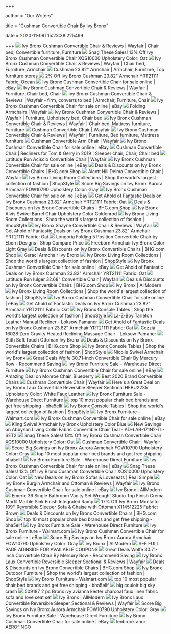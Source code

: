 +++
        
author = "Our Writers"
        
title = "Cushman Convertible Chair By Ivy Bronx"
        
date = 2020-11-09T15:23:38.225499
        
+++
[ ![](https://i.pinimg.com/originals/ae/9f/51/ae9f51afc33526ff67fb41fea153d8b9.jpg)](https://i.pinimg.com/originals/ae/9f/51/ae9f51afc33526ff67fb41fea153d8b9.jpg) Ivy Bronx Cushman Convertible Chair & Reviews | Wayfair | Chair bed,  Convertible furniture, Furniture
[ ![](https://images.prod.meredith.com/product/92934b2f4e9ac2c8609323b9b6b0ca6e/1557722155282/l/ivy-bronx-cushman-convertible-chair-xqs10000-upholstery-color-oat)](https://images.prod.meredith.com/product/92934b2f4e9ac2c8609323b9b6b0ca6e/1557722155282/l/ivy-bronx-cushman-convertible-chair-xqs10000-upholstery-color-oat) Snag These Sales! 13% Off Ivy Bronx Cushman Convertible Chair XQS10000  Upholstery Color: Oat
[ ![](https://i.pinimg.com/originals/0e/3a/c3/0e3ac335f0f395375cc6ef92161edfaf.jpg)](https://i.pinimg.com/originals/0e/3a/c3/0e3ac335f0f395375cc6ef92161edfaf.jpg) Ivy Bronx Cushman Convertible Chair & Reviews | Wayfair | Chair bed,  Furniture, Armchair
[ ![](https://i.pinimg.com/736x/0f/7e/de/0f7edea52d2d0868efed65d6aee4e72b.jpg)](https://i.pinimg.com/736x/0f/7e/de/0f7edea52d2d0868efed65d6aee4e72b.jpg) Cushman 23.82" Armchair | Armchair, Furniture, Top furniture stores
[ ![](https://images.prod.meredith.com/product/dae2a66dcfff957212468eeac9df2552/1557722336295/l/ivy-bronx-cushman-convertible-chair-xqs10000-upholstery-color-ocean)](https://images.prod.meredith.com/product/dae2a66dcfff957212468eeac9df2552/1557722336295/l/ivy-bronx-cushman-convertible-chair-xqs10000-upholstery-color-ocean) 2% Off Ivy Bronx Cushman 23.82" Armchair YRT21111 Fabric: Ocean
[ ![](https://i.ebayimg.com/images/g/CogAAOSw5ARfkSsm/s-l1600.jpg)](https://i.ebayimg.com/images/g/CogAAOSw5ARfkSsm/s-l1600.jpg) Ivy Bronx Cushman Convertible Chair for sale online | eBay
[ ![](https://i.pinimg.com/originals/e9/f5/e5/e9f5e5f60f6b077b4ca535972288ffe0.jpg)](https://i.pinimg.com/originals/e9/f5/e5/e9f5e5f60f6b077b4ca535972288ffe0.jpg) Ivy Bronx Cushman Convertible Chair & Reviews | Wayfair | Furniture, Chair  bed, Chair
[ ![](https://i.pinimg.com/originals/a3/2e/fc/a32efc819b5021cca9e7a618fed46c87.png)](https://i.pinimg.com/originals/a3/2e/fc/a32efc819b5021cca9e7a618fed46c87.png) Ivy Bronx Cushman Convertible Chair & Reviews | Wayfair - firm, converts to  bed | Armchair, Furniture, Chair
[ ![](https://i.ebayimg.com/images/g/Oo4AAOSwd81fkS7e/s-l1600.jpg)](https://i.ebayimg.com/images/g/Oo4AAOSwd81fkS7e/s-l1600.jpg) Ivy Bronx Cushman Convertible Chair for sale online | eBay
[ ![](https://secure.img1-fg.wfcdn.com/im/17773859/resize-h310-w310%5Ecompr-r85/7463/74637098/cushman-2382-armchair.jpg)](https://secure.img1-fg.wfcdn.com/im/17773859/resize-h310-w310%5Ecompr-r85/7463/74637098/cushman-2382-armchair.jpg) Folding Armchairs | Wayfair
[ ![](https://i.pinimg.com/originals/f0/6f/c5/f06fc5502a985ef7e2119fdd0a1da545.png)](https://i.pinimg.com/originals/f0/6f/c5/f06fc5502a985ef7e2119fdd0a1da545.png) Ivy Bronx Cushman Convertible Chair & Reviews | Wayfair | Furniture,  Upholstery bed, Chair bed
[ ![](https://i.pinimg.com/originals/f2/e2/bf/f2e2bfecd0988dbf8d89dc27d2c830d7.jpg)](https://i.pinimg.com/originals/f2/e2/bf/f2e2bfecd0988dbf8d89dc27d2c830d7.jpg) Ivy Bronx Cushman Convertible Chair & Reviews | Wayfair | Chair bed,  Mattress furniture, Furniture
[ ![](https://secure.img1-fg.wfcdn.com/im/90006505/resize-h310-w310%5Ecompr-r85/1225/122546996/bolen-convertible-chair.jpg)](https://secure.img1-fg.wfcdn.com/im/90006505/resize-h310-w310%5Ecompr-r85/1225/122546996/bolen-convertible-chair.jpg) Cushman Convertible Chair | Wayfair
[ ![](https://i.pinimg.com/736x/f2/d6/52/f2d652bb0ccf869288e27b6bc2f155bf.jpg)](https://i.pinimg.com/736x/f2/d6/52/f2d652bb0ccf869288e27b6bc2f155bf.jpg) Ivy Bronx Cushman Convertible Chair & Reviews | Wayfair | Furniture, Bed  furniture, Mattress furniture
[ ![](https://secure.img1-fg.wfcdn.com/im/46131068/resize-h600-w600%5Ecompr-r85/1272/127250868/Calsey+Quaker+Convertible+Armchair+and+Ottoman.jpg)](https://secure.img1-fg.wfcdn.com/im/46131068/resize-h600-w600%5Ecompr-r85/1272/127250868/Calsey+Quaker+Convertible+Armchair+and+Ottoman.jpg) Cushman Convertible Arm Chair | Wayfair
[ ![](https://i.ebayimg.com/images/g/buMAAOSwmGRfkS5A/s-l1600.jpg)](https://i.ebayimg.com/images/g/buMAAOSwmGRfkS5A/s-l1600.jpg) Ivy Bronx Cushman Convertible Chair for sale online | eBay
[ ![](https://i.pinimg.com/originals/9a/4d/08/9a4d08468061c7d85dc11214d4c8b3a5.jpg)](https://i.pinimg.com/originals/9a/4d/08/9a4d08468061c7d85dc11214d4c8b3a5.jpg) Cushman Convertible Chair | Recliners for Tom & Gerry in 2019 | Sleeper  chair, Chair, Chair bed
[ ![](https://secure.img1-fg.wfcdn.com/im/56222694/compr-r85/1163/116355733/acisclo-convertible-chair.jpg)](https://secure.img1-fg.wfcdn.com/im/56222694/compr-r85/1163/116355733/acisclo-convertible-chair.jpg) Latitude Run Acisclo Convertible Chair | Wayfair
[ ![](https://i.ebayimg.com/images/g/ul0AAOSwR91fkS4T/s-l1600.jpg)](https://i.ebayimg.com/images/g/ul0AAOSwR91fkS4T/s-l1600.jpg) Ivy Bronx Cushman Convertible Chair for sale online | eBay
[ ![](https://images.prod.meredith.com/product/760d65bff9dfc7fb2db1d7be77b82eb8/1567185882036/m/shayne-convertible-chair-ivy-bronx-upholstery-color-gray-twill)](https://images.prod.meredith.com/product/760d65bff9dfc7fb2db1d7be77b82eb8/1567185882036/m/shayne-convertible-chair-ivy-bronx-upholstery-color-gray-twill) Deals & Discounts on Ivy Bronx Convertible Chairs | BHG.com Shop
[ ![](https://secure.img1-fg.wfcdn.com/im/65137684/resize-h500-p1-w500%5Ecompr-r85/1188/118861235/default_name.jpg)](https://secure.img1-fg.wfcdn.com/im/65137684/resize-h500-p1-w500%5Ecompr-r85/1188/118861235/default_name.jpg) Alcott Hill Delma Convertible Chair | Wayfair
[ ![](https://img.shopstyle-cdn.com/sim/05/00/0500bc589b691f925247d91e7b23780f_xlarge/bulah-armchair-ivy-bronx-fabric-gray-polyester-blend.jpg)](https://img.shopstyle-cdn.com/sim/05/00/0500bc589b691f925247d91e7b23780f_xlarge/bulah-armchair-ivy-bronx-fabric-gray-polyester-blend.jpg) Ivy Bronx Living Room Collections | Shop the world's largest collection of  fashion | ShopStyle
[ ![](https://images.prod.meredith.com/product/3ded5e148475183a50f57b23d2e8f404/1570292992994/l/ivy-bronx-aurora-tufted-button-upholstered-faux-leather-armchair-fow10790-upholstery-color-gray)](https://images.prod.meredith.com/product/3ded5e148475183a50f57b23d2e8f404/1570292992994/l/ivy-bronx-aurora-tufted-button-upholstered-faux-leather-armchair-fow10790-upholstery-color-gray) Score Big Savings on Ivy Bronx Aurora Armchair FOW10790 Upholstery Color:  Gray
[ ![](https://i.ebayimg.com/images/g/HaYAAOSwwARfkStG/s-l1600.jpg)](https://i.ebayimg.com/images/g/HaYAAOSwwARfkStG/s-l1600.jpg) Ivy Bronx Cushman Convertible Chair for sale online | eBay
[ ![](https://images.prod.meredith.com/product/4dd99e9d5072b6b25b1202b52029e8e1/1567183229574/m/shayne-convertible-sofa-ivy-bronx-upholstery-gray)](https://images.prod.meredith.com/product/4dd99e9d5072b6b25b1202b52029e8e1/1567183229574/m/shayne-convertible-sofa-ivy-bronx-upholstery-gray) Get Ahold of Fantastic Deals on Ivy Bronx Cushman 23.82" Armchair YRT21111  Fabric: Oat
[ ![](https://images.prod.meredith.com/product/ed94f8283a0def32097e9b2bf3977513/1580897661570/m/shayne-convertible-chair-ivy-bronx-upholstery-color-orange-twill)](https://images.prod.meredith.com/product/ed94f8283a0def32097e9b2bf3977513/1580897661570/m/shayne-convertible-chair-ivy-bronx-upholstery-color-orange-twill) Deals & Discounts on Ivy Bronx Convertible Chairs | BHG.com Shop
[ ![](https://secure.img1-fg.wfcdn.com/im/27141649/resize-h400-w400%5Ecompr-r85/6786/67865996/.jpg)](https://secure.img1-fg.wfcdn.com/im/27141649/resize-h400-w400%5Ecompr-r85/6786/67865996/.jpg) Ivy Bronx Alvis Swivel Barrel Chair Upholstery Color Goldenrod
[ ![](https://img.shopstyle-cdn.com/sim/1f/fa/1ffa1bc69d0073f493f4dc274c19f8e0_xlarge/lieb-39-25-manual-recliner-ivy-bronx-fabric-grey.jpg)](https://img.shopstyle-cdn.com/sim/1f/fa/1ffa1bc69d0073f493f4dc274c19f8e0_xlarge/lieb-39-25-manual-recliner-ivy-bronx-fabric-grey.jpg) Ivy Bronx Living Room Collections | Shop the world's largest collection of  fashion | ShopStyle
[ ![](https://secure.img1-fg.wfcdn.com/im/11590957/resize-h800-w800%5Ecompr-r85/6876/68764753/Shayne+Convertible+Chair.jpg)](https://secure.img1-fg.wfcdn.com/im/11590957/resize-h800-w800%5Ecompr-r85/6876/68764753/Shayne+Convertible+Chair.jpg) Ivy Bronx Shayne Convertible Chair & Reviews | Wayfair
[ ![](https://images.prod.meredith.com/product/94d2b4374411057e49d22fddb64be5b4/1567183408822/m/shayne-convertible-sofa-ivy-bronx-upholstery-black)](https://images.prod.meredith.com/product/94d2b4374411057e49d22fddb64be5b4/1567183408822/m/shayne-convertible-sofa-ivy-bronx-upholstery-black) Get Ahold of Fantastic Deals on Ivy Bronx Cushman 23.82" Armchair YRT21111  Fabric: Oat
[ ![](https://secure.img1-fg.wfcdn.com/im/16937486/resize-h310-w310%5Ecompr-r85/5648/56484561/longoria-folding-5-position-convertible-chair.jpg)](https://secure.img1-fg.wfcdn.com/im/16937486/resize-h310-w310%5Ecompr-r85/5648/56484561/longoria-folding-5-position-convertible-chair.jpg) Longoria Folding 5 Position Convertible Chair by Ebern Designs | Shop  Compare Price
[ ![](https://secure.img1-fg.wfcdn.com/im/07001234/resize-h400-w400%5Ecompr-r85/7891/78910279/.jpg)](https://secure.img1-fg.wfcdn.com/im/07001234/resize-h400-w400%5Ecompr-r85/7891/78910279/.jpg) Freeborn Armchair Ivy Bronx Color Light Gray
[ ![](https://images.prod.meredith.com/product/7f8581581b2785f30434d0d060caf76f/1567185899925/m/shayne-convertible-chair-ivy-bronx-upholstery-color-gray-faux-leather)](https://images.prod.meredith.com/product/7f8581581b2785f30434d0d060caf76f/1567185899925/m/shayne-convertible-chair-ivy-bronx-upholstery-color-gray-faux-leather) Deals & Discounts on Ivy Bronx Convertible Chairs | BHG.com Shop
[ ![](https://secure.img1-fg.wfcdn.com/im/12686830/resize-h400-w400%5Ecompr-r85/7400/74003993/.jpg)](https://secure.img1-fg.wfcdn.com/im/12686830/resize-h400-w400%5Ecompr-r85/7400/74003993/.jpg) Geraci Armchair Ivy Bronx
[ ![](https://img.shopstyle-cdn.com/sim/e3/b9/e3b9a7dd0c434c65bccfc72de3a1465e_xlarge/abbie-armchair-ivy-bronx-fabric-orange-velvet.jpg)](https://img.shopstyle-cdn.com/sim/e3/b9/e3b9a7dd0c434c65bccfc72de3a1465e_xlarge/abbie-armchair-ivy-bronx-fabric-orange-velvet.jpg) Ivy Bronx Living Room Collections | Shop the world's largest collection of  fashion | ShopStyle
[ ![](https://i.ebayimg.com/images/g/42YAAOSwGP9fkSsq/s-l640.jpg)](https://i.ebayimg.com/images/g/42YAAOSwGP9fkSsq/s-l640.jpg) Ivy Bronx Cushman Convertible Chair for sale online | eBay
[ ![](https://images.prod.meredith.com/product/40d7b2b44d2432144c2a08535807f501/1567183192698/m/cushman-granite-metal-end-table-ivy-bronx)](https://images.prod.meredith.com/product/40d7b2b44d2432144c2a08535807f501/1567183192698/m/cushman-granite-metal-end-table-ivy-bronx) Get Ahold of Fantastic Deals on Ivy Bronx Cushman 23.82" Armchair YRT21111  Fabric: Oat
[ ![](https://secure.img1-ag.wfcdn.com/im/59380341/compr-r85/1092/109222470/iulger-3268-convertible-chair.jpg)](https://secure.img1-ag.wfcdn.com/im/59380341/compr-r85/1092/109222470/iulger-3268-convertible-chair.jpg) Latitude Run Iulger 32.68" Convertible Chair | Wayfair
[ ![](https://images.prod.meredith.com/product/45959c8156e4f988fb3e2d80e389679f/1603015491150/m/ivy-bronx-shayne-convertible-chair-jwcy7453-fabric-yellow-twill)](https://images.prod.meredith.com/product/45959c8156e4f988fb3e2d80e389679f/1603015491150/m/ivy-bronx-shayne-convertible-chair-jwcy7453-fabric-yellow-twill) Deals & Discounts on Ivy Bronx Convertible Chairs | BHG.com Shop
[ ![](https://secure.img1-fg.wfcdn.com/im/49852270/compr-r85/9347/93477718/ivy-bronx.jpg)](https://secure.img1-fg.wfcdn.com/im/49852270/compr-r85/9347/93477718/ivy-bronx.jpg) Ivy Bronx | AllModern
[ ![](https://img.shopstyle-cdn.com/sim/23/0b/230b359778616c6ec0ca3655148baadf_best/tennille-armchair-ivy-bronx-fabric-polyester-azure.jpg)](https://img.shopstyle-cdn.com/sim/23/0b/230b359778616c6ec0ca3655148baadf_best/tennille-armchair-ivy-bronx-fabric-polyester-azure.jpg) Ivy Bronx Living Room Collections | Shop the world's largest collection of  fashion | ShopStyle
[ ![](https://i.ebayimg.com/images/g/zGoAAOSwVaZfkS5z/s-l640.jpg)](https://i.ebayimg.com/images/g/zGoAAOSwVaZfkS5z/s-l640.jpg) Ivy Bronx Cushman Convertible Chair for sale online | eBay
[ ![](https://images.prod.meredith.com/product/09d1ec4513aaa4ea7b891f35cc65b4d3/1594959624159/m/adelheide-velvet-23-club-chair-ivy-bronx-fabric-blush)](https://images.prod.meredith.com/product/09d1ec4513aaa4ea7b891f35cc65b4d3/1594959624159/m/adelheide-velvet-23-club-chair-ivy-bronx-fabric-blush) Get Ahold of Fantastic Deals on Ivy Bronx Cushman 23.82" Armchair YRT21111  Fabric: Oat
[ ![](https://img.shopstyle-cdn.com/sim/00/7b/007b57168acb40d7ca70979c4719644f_xlarge/sieber-chair-and-a-half-ivy-bronx-upholstery-color-hathaway-linen.jpg)](https://img.shopstyle-cdn.com/sim/00/7b/007b57168acb40d7ca70979c4719644f_xlarge/sieber-chair-and-a-half-ivy-bronx-upholstery-color-hathaway-linen.jpg) Ivy Bronx Console Tables | Shop the world's largest collection of fashion |  ShopStyle
[ ![](https://secure.img1-fg.wfcdn.com/im/93665665/resize-h300-p1-w300%5Ecompr-r85/3909/39095439/Tarleton+Leather+Manual+Recliner.jpg)](https://secure.img1-fg.wfcdn.com/im/93665665/resize-h300-p1-w300%5Ecompr-r85/3909/39095439/Tarleton+Leather+Manual+Recliner.jpg) La-Z-Boy Tarleton Leather Manual Recliner - Loksow Pamaner
[ ![](https://images.prod.meredith.com/product/e06ada66ecd8e32eea55a6c1f09008b0/1567183595106/m/shayne-convertible-sofa-ivy-bronx-upholstery-white)](https://images.prod.meredith.com/product/e06ada66ecd8e32eea55a6c1f09008b0/1567183595106/m/shayne-convertible-sofa-ivy-bronx-upholstery-white) Get Ahold of Fantastic Deals on Ivy Bronx Cushman 23.82" Armchair YRT21111  Fabric: Oat
[ ![](https://secure.img1-fg.wfcdn.com/im/17107095/resize-h300-p1-w300%5Ecompr-r85/5162/5162682/16028+Zero+Gravity+Heated+Reclining+Massage+Chair.jpg)](https://secure.img1-fg.wfcdn.com/im/17107095/resize-h300-p1-w300%5Ecompr-r85/5162/5162682/16028+Zero+Gravity+Heated+Reclining+Massage+Chair.jpg) Cozzia 16028 Zero Gravity Heated Reclining Massage Chair - Loksow Pamaner
[ ![](https://secure.img1-fg.wfcdn.com/im/73155467/resize-h400-w400%5Ecompr-r85/7464/74641880/.jpg)](https://secure.img1-fg.wfcdn.com/im/73155467/resize-h400-w400%5Ecompr-r85/7464/74641880/.jpg) Stith Soft Touch Ottoman Ivy Bronx
[ ![](https://images.prod.meredith.com/product/01a9871744a68709c0aca012e0f1ddb0/1567057071303/m/bauder-convertible-sofa-ivy-bronx-color-green)](https://images.prod.meredith.com/product/01a9871744a68709c0aca012e0f1ddb0/1567057071303/m/bauder-convertible-sofa-ivy-bronx-color-green) Deals & Discounts on Ivy Bronx Convertible Chairs | BHG.com Shop
[ ![](https://img.shopstyle-cdn.com/sim/70/39/7039f83cfb3f3f62a0bd015e72fbc102_xlarge/lubin-armchair-ivy-bronx.jpg)](https://img.shopstyle-cdn.com/sim/70/39/7039f83cfb3f3f62a0bd015e72fbc102_xlarge/lubin-armchair-ivy-bronx.jpg) Ivy Bronx Console Tables | Shop the world's largest collection of fashion |  ShopStyle
[ ![](https://secure.img1-fg.wfcdn.com/im/92225034/resize-h400-w400%5Ecompr-r85/7400/74002945/.jpg)](https://secure.img1-fg.wfcdn.com/im/92225034/resize-h400-w400%5Ecompr-r85/7400/74002945/.jpg) Nicolle Swivel Armchair Ivy Bronx
[ ![](https://secure.img1-ag.wfcdn.com/im/31065326/resize-h600-w600%5Ecompr-r85/7257/72577560/wolfe-30.71--convertible-chair.jpg)](https://secure.img1-ag.wfcdn.com/im/31065326/resize-h600-w600%5Ecompr-r85/7257/72577560/wolfe-30.71--convertible-chair.jpg) Great Deals Wolfe 30.71-inch Convertible Chair By Mercury Row - Recommend  Saving
[ ![](https://www.warehousedirectfurniture.com/prodimages/small/FV72945.jpg)](https://www.warehousedirectfurniture.com/prodimages/small/FV72945.jpg) Ivy Bronx Furniture Sale - Warehouse Direct Furniture
[ ![](https://i.ebayimg.com/images/g/U9wAAOSwYeFfkSse/s-l1600.jpg)](https://i.ebayimg.com/images/g/U9wAAOSwYeFfkSse/s-l1600.jpg) Ivy Bronx Cushman Convertible Chair for sale online | eBay
[ ![](https://images.prod.meredith.com/product/b786e4c748d0b7061bd2f95e0a651406/1521093139377/l/apt2b-021808625783-monroe-chair-from-kyle-schuneman-32-w-x-34-d-x-31-h-blueberry)](https://images.prod.meredith.com/product/b786e4c748d0b7061bd2f95e0a651406/1521093139377/l/apt2b-021808625783-monroe-chair-from-kyle-schuneman-32-w-x-34-d-x-31-h-blueberry) Amazing Deal on Monroe Chair, Blueberry
[ ![](https://secure.img1-ag.wfcdn.com/im/12638955/resize-h600-w600%5Ecompr-r85/5373/53731781/onderdonk-29.1''-convertible-chair.jpg)](https://secure.img1-ag.wfcdn.com/im/12638955/resize-h600-w600%5Ecompr-r85/5373/53731781/onderdonk-29.1''-convertible-chair.jpg) Best 2020 Brand Convertible Chairs
[ ![](https://secure.img1-fg.wfcdn.com/im/33870098/resize-h160-w160%5Ecompr-r85/1214/121450107/Wiesner+Convertible+Chair.jpg)](https://secure.img1-fg.wfcdn.com/im/33870098/resize-h160-w160%5Ecompr-r85/1214/121450107/Wiesner+Convertible+Chair.jpg) Cushman Convertible Chair | Wayfair
[ ![](https://images.prod.meredith.com/product/83b10138e2a1007975aed8b1c61c5237/1566338463941/l/ivy-bronx-laux-leatherette-convertible-section-sofa-w002026840-upholstery-color-white)](https://images.prod.meredith.com/product/83b10138e2a1007975aed8b1c61c5237/1566338463941/l/ivy-bronx-laux-leatherette-convertible-section-sofa-w002026840-upholstery-color-white) Here's a Great Deal on Ivy Bronx Laux Convertible Reversible Sleeper  Sectional HFBU2235 Upholstery Color: White Faux Leather
[ ![](https://www.warehousedirectfurniture.com/prodimages/small/IVYB1873.jpg)](https://www.warehousedirectfurniture.com/prodimages/small/IVYB1873.jpg) Ivy Bronx Furniture Sale - Warehouse Direct Furniture
[ ![](https://i0.wp.com/ae01.alicdn.com/kf/HTB1r1Xwd79WBuNjSspeq6yz5VXau/Convertible-Futon-Flip-font-b-Chair-b-font-Sleeper-font-b-Bed-b-font-Couch-Sofa.jpg?crop=5,2,900,500&quality=2886)](https://i0.wp.com/ae01.alicdn.com/kf/HTB1r1Xwd79WBuNjSspeq6yz5VXau/Convertible-Futon-Flip-font-b-Chair-b-font-Sleeper-font-b-Bed-b-font-Couch-Sofa.jpg?crop=5,2,900,500&quality=2886) top 10 most popular chair bed brands and get free shipping - bha5ellf
[ ![](https://img.shopstyle-cdn.com/sim/72/c8/72c82f3cc22676d911863fc2cccf0273_xlarge/bartlett-56-recessed-arms-loveseat-ivy-bronx-upholstery-color-furby-pewter.jpg)](https://img.shopstyle-cdn.com/sim/72/c8/72c82f3cc22676d911863fc2cccf0273_xlarge/bartlett-56-recessed-arms-loveseat-ivy-bronx-upholstery-color-furby-pewter.jpg) Ivy Bronx Console Tables | Shop the world's largest collection of fashion |  ShopStyle
[ ![](https://i5.walmartimages.com/asr/1f54e402-011e-4047-a133-9544a1a55632_1.2b2b67a9f11020b96c8f6ebfb91f8b44.jpeg?odnHeight=200&odnWidth=200&odnBg=ffffff)](https://i5.walmartimages.com/asr/1f54e402-011e-4047-a133-9544a1a55632_1.2b2b67a9f11020b96c8f6ebfb91f8b44.jpeg?odnHeight=200&odnWidth=200&odnBg=ffffff) Ivy Bronx Furniture - Walmart.com
[ ![](https://i.ebayimg.com/images/g/Pm0AAOSw-EFfkSsj/s-l1600.jpg)](https://i.ebayimg.com/images/g/Pm0AAOSw-EFfkSsj/s-l1600.jpg) Ivy Bronx Cushman Convertible Chair for sale online | eBay
[ ![](https://secure.img1-fg.wfcdn.com/im/59286059/resize-h400-w400%5Ecompr-r85/8884/88845487/.jpg)](https://secure.img1-fg.wfcdn.com/im/59286059/resize-h400-w400%5Ecompr-r85/8884/88845487/.jpg) Kling Swivel Armchair Ivy Bronx Upholstery Color Blue
[ ![](https://images.prod.meredith.com/product/e6f1828a579da3667129a1f80ff82cb4/1542628859998/l/abbyson-living-collin-fabric-convertible-chair-teal-ad-lab-171n2-tl-set2)](https://images.prod.meredith.com/product/e6f1828a579da3667129a1f80ff82cb4/1542628859998/l/abbyson-living-collin-fabric-convertible-chair-teal-ad-lab-171n2-tl-set2) New Savings on Abbyson Living Collin Fabric Convertible Chair Teal -  AD-LAB-171N2-TL-SET2
[ ![](https://images.prod.meredith.com/content/281474979845029/556374)](https://images.prod.meredith.com/content/281474979845029/556374) Snag These Sales! 13% Off Ivy Bronx Cushman Convertible Chair XQS10000  Upholstery Color: Oat
[ ![](https://secure.img1-fg.wfcdn.com/im/18146831/resize-h160-w160%5Ecompr-r85/2335/23352184/Urban+Convertible+Chair.jpg)](https://secure.img1-fg.wfcdn.com/im/18146831/resize-h160-w160%5Ecompr-r85/2335/23352184/Urban+Convertible+Chair.jpg) Cushman Convertible Chair | Wayfair
[ ![](https://images.prod.meredith.com/product/e40e32355a47bdcd840d2fde66802694/1563444278498/m/ivy-bronx-aurora-tufted-button-upholstered-faux-leather-armchair-fow10790-upholstery-color-white)](https://images.prod.meredith.com/product/e40e32355a47bdcd840d2fde66802694/1563444278498/m/ivy-bronx-aurora-tufted-button-upholstered-faux-leather-armchair-fow10790-upholstery-color-white) Score Big Savings on Ivy Bronx Aurora Armchair FOW10790 Upholstery Color:  Gray
[ ![](https://i0.wp.com/ae01.alicdn.com/kf/HTB1NjQDoHSYBuNjSspiq6xNzpXap/Modern-Sofa-font-b-Bed-b-font-Lounge-Upholstered-Chaise-Indoor-Living-Room-Reclining-font-b.jpg?crop=5,2,900,500&quality=2886)](https://i0.wp.com/ae01.alicdn.com/kf/HTB1NjQDoHSYBuNjSspiq6xNzpXap/Modern-Sofa-font-b-Bed-b-font-Lounge-Upholstered-Chaise-Indoor-Living-Room-Reclining-font-b.jpg?crop=5,2,900,500&quality=2886) top 10 most popular chair bed brands and get free shipping - bha5ellf
[ ![](https://www.warehousedirectfurniture.com/prodimages/small/IVYB1417.jpg)](https://www.warehousedirectfurniture.com/prodimages/small/IVYB1417.jpg) Ivy Bronx Furniture Sale - Warehouse Direct Furniture
[ ![](https://i.ebayimg.com/images/g/PasAAOSwL6xfkS46/s-l1600.jpg)](https://i.ebayimg.com/images/g/PasAAOSwL6xfkS46/s-l1600.jpg) Ivy Bronx Cushman Convertible Chair for sale online | eBay
[ ![](https://images.prod.meredith.com/content/281474979863852/579241)](https://images.prod.meredith.com/content/281474979863852/579241) Snag These Sales! 13% Off Ivy Bronx Cushman Convertible Chair XQS10000  Upholstery Color: Oat
[ ![](https://images.prod.meredith.com/product/342d6041443380cf6787e43ef906b246/1604224839777/m/ivy-bronx-audie-loveseat-x112470915)](https://images.prod.meredith.com/product/342d6041443380cf6787e43ef906b246/1604224839777/m/ivy-bronx-audie-loveseat-x112470915) New Deals on Ivy Bronx Sofas & Loveseats | Real Simple
[ ![](https://secure.img1-fg.wfcdn.com/im/14817741/resize-h800-w800%5Ecompr-r85/7390/73902627/Burgin+Armchair+and+Ottoman.jpg)](https://secure.img1-fg.wfcdn.com/im/14817741/resize-h800-w800%5Ecompr-r85/7390/73902627/Burgin+Armchair+and+Ottoman.jpg) Ivy Bronx Burgin Armchair and Ottoman & Reviews | Wayfair
[ ![](https://i.ebayimg.com/images/g/jWgAAOSwzLZfkS4i/s-l640.jpg)](https://i.ebayimg.com/images/g/jWgAAOSwzLZfkS4i/s-l640.jpg) Ivy Bronx Cushman Convertible Chair for sale online | eBay
[ ![](https://secure.img1-fg.wfcdn.com/im/60948425/resize-h160-w160%5Ecompr-r85/4950/49507175/Tina+Stacking+Patio+Dining+Chair.jpg)](https://secure.img1-fg.wfcdn.com/im/60948425/resize-h160-w160%5Ecompr-r85/4950/49507175/Tina+Stacking+Patio+Dining+Chair.jpg) Ivy Bronx | AllModern
[ ![](https://secure.img1-fg.wfcdn.com/im/01691180/resize-h400-w400%5Ecompr-r85/6488/64885637/.jpg)](https://secure.img1-fg.wfcdn.com/im/01691180/resize-h400-w400%5Ecompr-r85/6488/64885637/.jpg) Emerie 36 Single Bathroom Vanity Set Wrought Studio Top Finish Crema Marfil  Marble Sink Finish Integrated Ramp
[ ![](https://images.prod.meredith.com/product/2ec3ae08f7b17ec3e70a457036e5b913/1598565679658/l/ivy-bronx-montalto-109-reversible-sleeper-sofa-and-chaise-with-ottoman-x114512225-fabric-brown)](https://images.prod.meredith.com/product/2ec3ae08f7b17ec3e70a457036e5b913/1598565679658/l/ivy-bronx-montalto-109-reversible-sleeper-sofa-and-chaise-with-ottoman-x114512225-fabric-brown) 17% Off Ivy Bronx Montalto 109'' Reversible Sleeper Sofa & Chaise with  Ottoman X114512225 Fabric: Brown
[ ![](https://images.prod.meredith.com/product/e837686739c4c56f580b3b773c53ad4f/1567056321596/m/cauldwell-convertible-cube-ottoman-ivy-bronx-upholstery-color-blue)](https://images.prod.meredith.com/product/e837686739c4c56f580b3b773c53ad4f/1567056321596/m/cauldwell-convertible-cube-ottoman-ivy-bronx-upholstery-color-blue) Deals & Discounts on Ivy Bronx Convertible Chairs | BHG.com Shop
[ ![](https://i0.wp.com/ae01.alicdn.com/kf/HTB1YRnyLmrqK1RjSZK9q6xyypXas/Lazy-Sofa-Small-Apartment-Modern-Minimalist-Creative-Bedroom-Sofa-Nordic-Fabric-Balcony-Leisure-Single-Sofa-font.jpg?crop=5,2,900,500&quality=2886)](https://i0.wp.com/ae01.alicdn.com/kf/HTB1YRnyLmrqK1RjSZK9q6xyypXas/Lazy-Sofa-Small-Apartment-Modern-Minimalist-Creative-Bedroom-Sofa-Nordic-Fabric-Balcony-Leisure-Single-Sofa-font.jpg?crop=5,2,900,500&quality=2886) top 10 most popular chair bed brands and get free shipping - bha5ellf
[ ![](https://www.warehousedirectfurniture.com/prodimages/small/IVYB8118.jpg)](https://www.warehousedirectfurniture.com/prodimages/small/IVYB8118.jpg) Ivy Bronx Furniture Sale - Warehouse Direct Furniture
[ ![](https://i5.walmartimages.com/asr/ebf117ab-903b-42f8-a96b-fb4884ef5164_1.446e49e6398c175b688e5a106f024b71.jpeg?odnHeight=200&odnWidth=200&odnBg=ffffff)](https://i5.walmartimages.com/asr/ebf117ab-903b-42f8-a96b-fb4884ef5164_1.446e49e6398c175b688e5a106f024b71.jpeg?odnHeight=200&odnWidth=200&odnBg=ffffff) Ivy Bronx Furniture - Walmart.com
[ ![](https://i.ebayimg.com/images/g/OckAAOSwOWFfkS2p/s-l1600.jpg)](https://i.ebayimg.com/images/g/OckAAOSwOWFfkS2p/s-l1600.jpg) Ivy Bronx Cushman Convertible Chair for sale online | eBay
[ ![](https://images.prod.meredith.com/product/c778f428fc9f43616e290946582ecb3a/1567058868246/m/urbanna-armchair-ivy-bronx-upholstery-color-gray)](https://images.prod.meredith.com/product/c778f428fc9f43616e290946582ecb3a/1567058868246/m/urbanna-armchair-ivy-bronx-upholstery-color-gray) Score Big Savings on Ivy Bronx Aurora Armchair FOW10790 Upholstery Color:  Gray
[ ![](https://secure.img1-fg.wfcdn.com/im/18726522/resize-h160-w160%5Ecompr-r85/8855/88551703/Luna+End+Table.jpg)](https://secure.img1-fg.wfcdn.com/im/18726522/resize-h160-w160%5Ecompr-r85/8855/88551703/Luna+End+Table.jpg) Ivy Bronx | AllModern
[ ![](x-raw-image:///67d1daaf2c87a29b1b49e2bf657189ace41f1124b5761c5255bc749c8af881fc)](x-raw-image:///67d1daaf2c87a29b1b49e2bf657189ace41f1124b5761c5255bc749c8af881fc) SEE FULL PAGE ADINSIDE FOR AVAILABLE COUPONS
[ ![](https://secure.img1-ag.wfcdn.com/im/33788550/resize-h600-w600%5Ecompr-r85/6611/66110704/upsala-leather-loveseat.jpg)](https://secure.img1-ag.wfcdn.com/im/33788550/resize-h600-w600%5Ecompr-r85/6611/66110704/upsala-leather-loveseat.jpg) Great Deals Wolfe 30.71-inch Convertible Chair By Mercury Row - Recommend  Saving
[ ![](https://secure.img1-fg.wfcdn.com/im/24646525/resize-h800-w800%5Ecompr-r85/9687/96872091/Laux+Convertible+Reversible+Sleeper+Sectional.jpg)](https://secure.img1-fg.wfcdn.com/im/24646525/resize-h800-w800%5Ecompr-r85/9687/96872091/Laux+Convertible+Reversible+Sleeper+Sectional.jpg) Ivy Bronx Laux Convertible Reversible Sleeper Sectional & Reviews | Wayfair
[ ![](https://images.prod.meredith.com/product/993232c1f3a5f690925618786a2bbf40/1567055589774/m/cauldwell-convertible-cube-ottoman-ivy-bronx-upholstery-color-cream-white)](https://images.prod.meredith.com/product/993232c1f3a5f690925618786a2bbf40/1567055589774/m/cauldwell-convertible-cube-ottoman-ivy-bronx-upholstery-color-cream-white) Deals & Discounts on Ivy Bronx Convertible Chairs | BHG.com Shop
[ ![](https://img.shopstyle-cdn.com/sim/a2/ea/a2eaab018ee320808c642bbbc969a394_xlarge/mcmanis-outdoor-open-weave-rattan-patio-chair-with-cushion-ivy-bronx-cushion-color-gray-classic-floral-sunbelievable-fabric.jpg)](https://img.shopstyle-cdn.com/sim/a2/ea/a2eaab018ee320808c642bbbc969a394_xlarge/mcmanis-outdoor-open-weave-rattan-patio-chair-with-cushion-ivy-bronx-cushion-color-gray-classic-floral-sunbelievable-fabric.jpg) Ivy Bronx Outdoor Furniture | Shop the world's largest collection of  fashion | ShopStyle
[ ![](https://i5.walmartimages.com/asr/5fa5b4cc-81bf-4474-95bd-bfcfec941aca_1.9751adc9ec8158712cb0d314024fb411.jpeg?odnHeight=200&odnWidth=200&odnBg=ffffff)](https://i5.walmartimages.com/asr/5fa5b4cc-81bf-4474-95bd-bfcfec941aca_1.9751adc9ec8158712cb0d314024fb411.jpeg?odnHeight=200&odnWidth=200&odnBg=ffffff) Ivy Bronx Furniture - Walmart.com
[ ![](https://i0.wp.com/ae01.alicdn.com/kf/HTB1mcJ3KuySBuNjy1zdq6xPxFXai/Louis-Fashion-Living-Room-Sofas-Nordic-Modern-Simple-Lazy-Single-Person-Leisure-Cloth-Art-Balcony-Toilet.jpg?crop=5,2,900,500&quality=2886)](https://i0.wp.com/ae01.alicdn.com/kf/HTB1mcJ3KuySBuNjy1zdq6xPxFXai/Louis-Fashion-Living-Room-Sofas-Nordic-Modern-Simple-Lazy-Single-Person-Leisure-Cloth-Art-Balcony-Toilet.jpg?crop=5,2,900,500&quality=2886) top 10 most popular chair bed brands and get free shipping - bha5ellf
[ ![](https://www.ski-i.com/blog/wp-content/uploads/2013/05/Big-Sky_7343394-web-281x300.jpg)](https://www.ski-i.com/blog/wp-content/uploads/2013/05/Big-Sky_7343394-web-281x300.jpg) big couloir big sky crash
[ ![](https://www.ambfurniture.com/images/D/509187.jpg)](https://www.ambfurniture.com/images/D/509187.jpg) 509187 2 pc Bronx ivy avianna kester charcoal faux linen fabric sofa and  love seat set
[ ![](https://secure.img1-fg.wfcdn.com/im/38461431/resize-h160-w160%5Ecompr-r85/8739/87396876/Cloyd+Upholstered+Side+Chair+%2528Set+of+2%2529.jpg)](https://secure.img1-fg.wfcdn.com/im/38461431/resize-h160-w160%5Ecompr-r85/8739/87396876/Cloyd+Upholstered+Side+Chair+%2528Set+of+2%2529.jpg) Ivy Bronx | AllModern
[ ![](https://secure.img1-fg.wfcdn.com/im/66160779/resize-h800-w800%5Ecompr-r85/9687/96872099/Laux+Convertible+Reversible+Sleeper+Sectional.jpg)](https://secure.img1-fg.wfcdn.com/im/66160779/resize-h800-w800%5Ecompr-r85/9687/96872099/Laux+Convertible+Reversible+Sleeper+Sectional.jpg) Ivy Bronx Laux Convertible Reversible Sleeper Sectional & Reviews | Wayfair
[ ![](https://images.prod.meredith.com/product/4eac3c8f1702d19df7d5c838ef0a502c/1567185812504/m/fiske-armchair-ivy-bronx-upholstery-color-gray)](https://images.prod.meredith.com/product/4eac3c8f1702d19df7d5c838ef0a502c/1567185812504/m/fiske-armchair-ivy-bronx-upholstery-color-gray) Score Big Savings on Ivy Bronx Aurora Armchair FOW10790 Upholstery Color:  Gray
[ ![](https://www.warehousedirectfurniture.com/images/brands/Ivy%20Bronx.jpg)](https://www.warehousedirectfurniture.com/images/brands/Ivy%20Bronx.jpg) Ivy Bronx Furniture Sale - Warehouse Direct Furniture
[ ![](https://i.ebayimg.com/images/g/nfEAAOSwMaRfkS4a/s-l1600.jpg)](https://i.ebayimg.com/images/g/nfEAAOSwMaRfkS4a/s-l1600.jpg) Ivy Bronx Cushman Convertible Chair for sale online | eBay
[ ![](x-raw-image:///a820c5852016dfe7b9fc0a5efceba1fe2891fb7bbd8e465fd14afe9f4466caa7)](x-raw-image:///a820c5852016dfe7b9fc0a5efceba1fe2891fb7bbd8e465fd14afe9f4466caa7) lenbrook anor AERO^INGO
